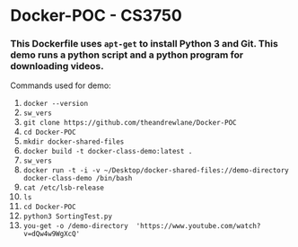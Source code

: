 # Docker-POC - CS3750

### This Dockerfile uses ```apt-get``` to install Python 3 and Git. This demo runs a python script and a python program for downloading videos. 

Commands used for demo:
1. ```docker --version```
2. ```sw_vers```
3. ```git clone https://github.com/theandrewlane/Docker-POC```
4. ```cd Docker-POC```
4. ```mkdir docker-shared-files```
5. ```docker build -t docker-class-demo:latest .```
6. ```sw_vers``` 
7. ```docker run -t -i -v ~/Desktop/docker-shared-files://demo-directory docker-class-demo /bin/bash```
8. ```cat /etc/lsb-release```
9. ```ls```
10. ```cd Docker-POC```
11. ```python3 SortingTest.py```
12. ```you-get -o /demo-directory  'https://www.youtube.com/watch?v=dQw4w9WgXcQ'```
